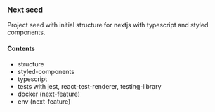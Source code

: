 ### Next seed

Project seed with initial structure for nextjs with typescript and styled components.

#### Contents
- structure
- styled-components
- typescript
- tests with jest, react-test-renderer, testing-library
- docker (next-feature)
- env (next-feature)

